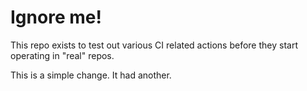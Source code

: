 # Ignore me!

This repo exists to test out various CI related actions before they start operating in "real" repos.


<!--

ponylang/action-testing@0.43.0

corral add github.com/ponylang/action-testing.git --version 0.43.0

other stuff

corral add github.com/ponylang/action-testing.git -v 0.43.0

-->

This is a simple change. It had another.

